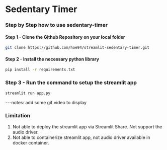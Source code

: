 # Sedentary Timer


### Step by Step how to use sedentary-timer

#### Step 1 - Clone the Github Repository on your local folder
```bash
git clone https://github.com/hoe94/streamlit-sedentary-timer.git
```

#### Step 2 - Install the necessary python library
```bash
pip install -r requirements.txt
```

### Step 3 - Run the command to setup the streamlit app
```bash
streamlit run app.py
```

---notes: add some gif video to display

### Limitation
1. Not able to deploy the streamlit app via Streamlit Share. Not support the audio driver.
2. Not able to containerize streamlit app, not audio driver available in docker container.